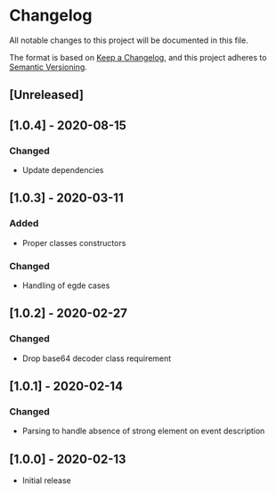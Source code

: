# Changelog

All notable changes to this project will be documented in this file.

The format is based on [Keep a Changelog](https://keepachangelog.com/en/1.0.0/),
and this project adheres to [Semantic Versioning](https://semver.org/spec/v2.0.0.html).

## [Unreleased]

## [1.0.4] - 2020-08-15
### Changed

- Update dependencies

## [1.0.3] - 2020-03-11
### Added

- Proper classes constructors

### Changed

- Handling of egde cases

## [1.0.2] - 2020-02-27
### Changed

- Drop base64 decoder class requirement

## [1.0.1] - 2020-02-14
### Changed

- Parsing to handle absence of strong element on event description

## [1.0.0] - 2020-02-13

- Initial release
